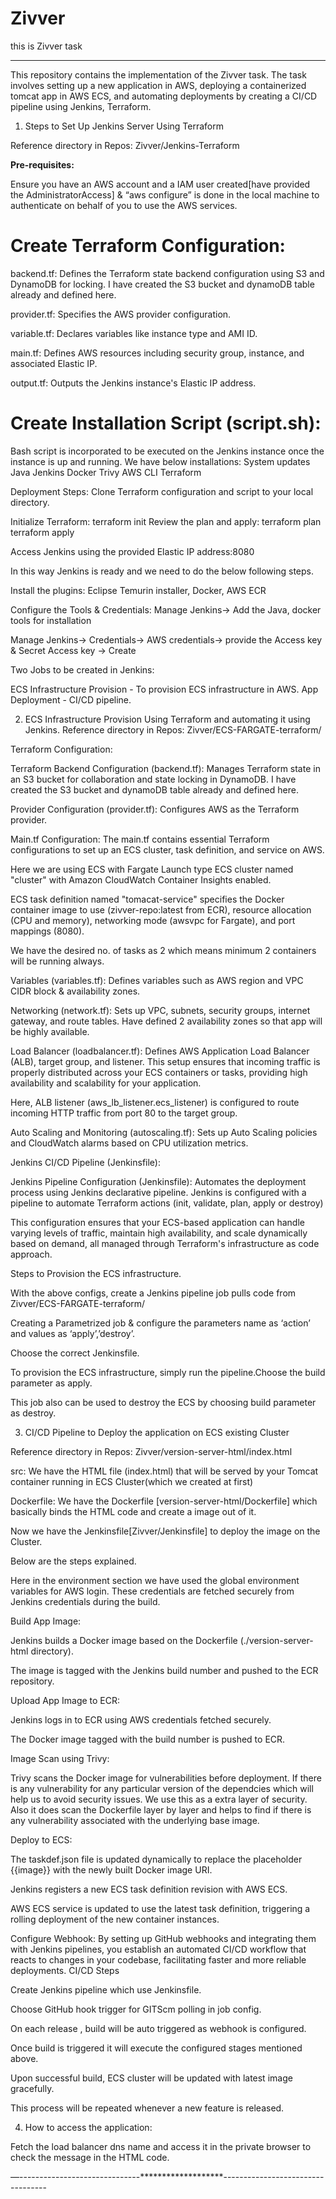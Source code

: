 # Zivver
this is Zivver task
____________________________________________________________________________

This repository contains the implementation of the Zivver task. The task involves setting up a new application in AWS, deploying a containerized tomcat app in AWS ECS, and automating deployments by creating a CI/CD pipeline using Jenkins, Terraform.
1. Steps to Set Up Jenkins Server Using Terraform

Reference directory in Repos: Zivver/Jenkins-Terraform

**Pre-requisites:**

Ensure you have an AWS account and a IAM user created[have provided the AdministratorAccess] & “aws configure” is done in the local machine to authenticate on behalf of you to use the AWS services.

# Create Terraform Configuration:

backend.tf: Defines the Terraform state backend configuration using S3 and DynamoDB for locking.  I have created the S3 bucket and dynamoDB table already and defined here.

provider.tf: Specifies the AWS provider configuration.

variable.tf: Declares variables like instance type and AMI ID.

main.tf: Defines AWS resources including security group, instance, and associated Elastic IP.

output.tf: Outputs the Jenkins instance's Elastic IP address.

# Create Installation Script (script.sh):
Bash script is incorporated to be executed on the Jenkins instance once the instance is up and running. We have below installations:
System updates
Java
Jenkins
Docker
Trivy
AWS CLI
Terraform

Deployment Steps: Clone Terraform configuration and script to your local directory.

Initialize Terraform: terraform init
Review the plan and apply: 
terraform plan
terraform apply

Access Jenkins using the provided Elastic IP address:8080

In this way Jenkins is ready and we need to do the below following steps.

Install the plugins: Eclipse Temurin installer, Docker, AWS ECR

Configure the Tools & Credentials: Manage Jenkins→ Add the Java, docker tools for installation

Manage Jenkins→ Credentials→ AWS credentials→ provide the Access key & Secret Access key → Create

Two Jobs to be created in Jenkins:

ECS Infrastructure Provision - To provision ECS infrastructure in AWS.
App Deployment - CI/CD pipeline.

2. ECS Infrastructure Provision Using Terraform and automating it using Jenkins.
Reference directory in Repos: Zivver/ECS-FARGATE-terraform/

Terraform Configuration:

Terraform Backend Configuration (backend.tf): Manages Terraform state in an S3 bucket for collaboration and state locking in DynamoDB. I have created the S3 bucket and dynamoDB table already and defined here.

Provider Configuration (provider.tf): Configures AWS as the Terraform provider.

Main.tf Configuration: The main.tf contains essential Terraform configurations to set up an ECS cluster, task definition, and service on AWS.

Here we are using ECS with Fargate Launch type ECS cluster named "cluster" with Amazon CloudWatch Container Insights enabled.

ECS task definition named "tomacat-service" specifies the Docker container image to use (zivver-repo:latest from ECR), resource allocation (CPU and memory), networking mode (awsvpc for Fargate), and port mappings (8080).

We have the desired no. of tasks as 2 which means minimum 2 containers will be running always.

Variables (variables.tf): Defines variables such as AWS region and VPC CIDR block & availability zones.

Networking (network.tf): Sets up VPC, subnets, security groups, internet gateway, and route tables. Have defined 2 availability zones so that app will be highly available.

Load Balancer (loadbalancer.tf): Defines AWS Application Load Balancer (ALB), target group, and listener. 
This setup ensures that incoming traffic is properly distributed across your ECS containers or tasks, providing high availability and scalability for your application.

Here, ALB listener (aws_lb_listener.ecs_listener) is configured to route incoming HTTP traffic from port 80 to the target group.

Auto Scaling and Monitoring (autoscaling.tf): Sets up Auto Scaling policies and CloudWatch alarms based on CPU utilization metrics.

Jenkins CI/CD Pipeline (Jenkinsfile):

Jenkins Pipeline Configuration (Jenkinsfile): Automates the deployment process using Jenkins declarative pipeline. Jenkins is configured with a pipeline to automate Terraform actions (init, validate, plan, apply or destroy)

This configuration ensures that your ECS-based application can handle varying levels of traffic, maintain high availability, and scale dynamically based on demand, all managed through Terraform's infrastructure as code approach.

Steps to Provision the ECS infrastructure.

With the above configs, create a Jenkins pipeline job pulls code from Zivver/ECS-FARGATE-terraform/

Creating a Parametrized job & configure the parameters name as ‘action’ and values as ‘apply’,’destroy’.

Choose the correct Jenkinsfile.

To provision the ECS infrastructure, simply run the pipeline.Choose the build parameter as apply.

This job also can be used to destroy the ECS by choosing build parameter as destroy.

3. CI/CD Pipeline to Deploy the application on ECS existing Cluster 

Reference directory in Repos: Zivver/version-server-html/index.html

src: We have the HTML file (index.html) that will be served by your Tomcat container running in ECS Cluster(which we created at first)

Dockerfile: We have the Dockerfile [version-server-html/Dockerfile] which basically binds the HTML code and create a image out of it.

Now we have the Jenkinsfile[Zivver/Jenkinsfile] to deploy the image on the Cluster.

Below are the steps explained.

Here in the environment section we have used the global environment variables for AWS login. These credentials are fetched securely from Jenkins credentials during the build.

Build App Image:

Jenkins builds a Docker image based on the Dockerfile (./version-server-html directory).

The image is tagged with the Jenkins build number and pushed to the ECR repository.

Upload App Image to ECR:

Jenkins logs in to ECR using AWS credentials fetched securely.

The Docker image tagged with the build number is pushed to ECR.

Image Scan using Trivy:

Trivy scans the Docker image for vulnerabilities before deployment. If there is any vulnerability for any particular version of the dependcies which will help us to avoid security issues. We use this as a extra layer of security. Also it does scan the Dockerfile layer by layer and helps to find if there is any vulnerability associated with the underlying base image.

Deploy to ECS:

The taskdef.json file is updated dynamically to replace the placeholder {{image}} with the newly built Docker image URI.

Jenkins registers a new ECS task definition revision with AWS ECS.

AWS ECS service is updated to use the latest task definition, triggering a rolling deployment of the new container instances.

Configure Webhook: By setting up GitHub webhooks and integrating them with Jenkins pipelines, you establish an automated CI/CD workflow that reacts to changes in your codebase, facilitating faster and more reliable deployments.
CI/CD Steps 

Create Jenkins pipeline which use Jenkinsfile.

Choose GitHub hook trigger for GITScm polling in job config.

On each release , build will be auto triggered as webhook is configured. 

Once build is triggered it will execute the configured stages mentioned above. 

Upon successful build, ECS cluster will be updated with latest image gracefully.

This process will be repeated whenever a new feature is released.

4. How to access the application:

Fetch the load balancer dns name and access it in the private browser to check the message in the HTML code.

—------------------------------*******************----------------------------------
